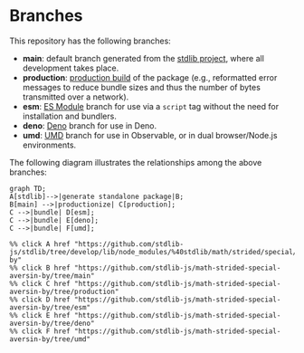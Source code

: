 <!--

@license Apache-2.0

Copyright (c) 2022 The Stdlib Authors.

Licensed under the Apache License, Version 2.0 (the "License");
you may not use this file except in compliance with the License.
You may obtain a copy of the License at

    http://www.apache.org/licenses/LICENSE-2.0

Unless required by applicable law or agreed to in writing, software
distributed under the License is distributed on an "AS IS" BASIS,
WITHOUT WARRANTIES OR CONDITIONS OF ANY KIND, either express or implied.
See the License for the specific language governing permissions and
limitations under the License.

-->

# Branches

This repository has the following branches:

-   **main**: default branch generated from the [stdlib project][stdlib-url], where all development takes place.
-   **production**: [production build][production-url] of the package (e.g., reformatted error messages to reduce bundle sizes and thus the number of bytes transmitted over a network).
-   **esm**: [ES Module][esm-url] branch for use via a `script` tag without the need for installation and bundlers.
-   **deno**: [Deno][deno-url] branch for use in Deno.
-   **umd**: [UMD][umd-url] branch for use in Observable, or in dual browser/Node.js environments.

The following diagram illustrates the relationships among the above branches:

```mermaid
graph TD;
A[stdlib]-->|generate standalone package|B;
B[main] -->|productionize| C[production];
C -->|bundle| D[esm];
C -->|bundle| E[deno];
C -->|bundle| F[umd];

%% click A href "https://github.com/stdlib-js/stdlib/tree/develop/lib/node_modules/%40stdlib/math/strided/special/aversin-by"
%% click B href "https://github.com/stdlib-js/math-strided-special-aversin-by/tree/main"
%% click C href "https://github.com/stdlib-js/math-strided-special-aversin-by/tree/production"
%% click D href "https://github.com/stdlib-js/math-strided-special-aversin-by/tree/esm"
%% click E href "https://github.com/stdlib-js/math-strided-special-aversin-by/tree/deno"
%% click F href "https://github.com/stdlib-js/math-strided-special-aversin-by/tree/umd"
```

[stdlib-url]: https://github.com/stdlib-js/stdlib/tree/develop/lib/node_modules/%40stdlib/math/strided/special/aversin-by
[production-url]: https://github.com/stdlib-js/math-strided-special-aversin-by/tree/production
[deno-url]: https://github.com/stdlib-js/math-strided-special-aversin-by/tree/deno
[umd-url]: https://github.com/stdlib-js/math-strided-special-aversin-by/tree/umd
[esm-url]: https://github.com/stdlib-js/math-strided-special-aversin-by/tree/esm